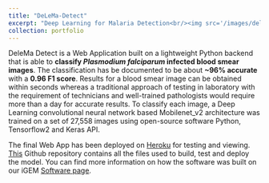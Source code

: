 ```yaml
---
title: "DeLeMa-Detect"
excerpt: "Deep Learning for Malaria Detection<br/><img src='/images/delema-detect.png'>"
collection: portfolio
---
```


DeleMa Detect is a Web Application built on a lightweight Python backend that is able to **classify *Plasmodium falciparum* infected blood smear images**. The classification has be documented to be about **~96% accurate** with a **0.96 F1 score**. Results for a blood smear image can be obtained within seconds whereas a traditional approach of testing in laboratory with the requirement of technicians and well-trained pathologists would require more than a day for accurate results. To classify each image, a Deep Learning convolutional neural network based Mobilenet_v2 architecture was trained on a set of 27,558 images using open-source software Python, Tensorflow2 and Keras API.

The final Web App has been deployed on [Heroku](https://delema-detect-igem-iiserpune.herokuapp.com/) for testing and viewing. [This](https://github.com/igemsoftware2020/IISER-Pune-India/tree/master/DeleMa_Detect) Github repository contains all the files used to build, test and deploy the model. You can find more information on how the software was built on our iGEM [Software page](https://2020.igem.org/Team:IISER-Pune-India/Software).
